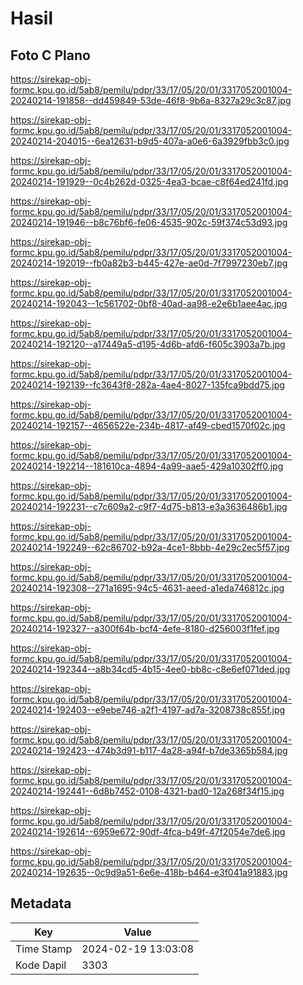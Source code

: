 # Hasil

## Foto C Plano

https://sirekap-obj-formc.kpu.go.id/5ab8/pemilu/pdpr/33/17/05/20/01/3317052001004-20240214-191858--dd459849-53de-46f8-9b6a-8327a29c3c87.jpg

https://sirekap-obj-formc.kpu.go.id/5ab8/pemilu/pdpr/33/17/05/20/01/3317052001004-20240214-204015--6ea12631-b9d5-407a-a0e6-6a3929fbb3c0.jpg

https://sirekap-obj-formc.kpu.go.id/5ab8/pemilu/pdpr/33/17/05/20/01/3317052001004-20240214-191929--0c4b262d-0325-4ea3-bcae-c8f64ed241fd.jpg

https://sirekap-obj-formc.kpu.go.id/5ab8/pemilu/pdpr/33/17/05/20/01/3317052001004-20240214-191946--b8c76bf6-fe06-4535-902c-59f374c53d93.jpg

https://sirekap-obj-formc.kpu.go.id/5ab8/pemilu/pdpr/33/17/05/20/01/3317052001004-20240214-192019--fb0a82b3-b445-427e-ae0d-7f7997230eb7.jpg

https://sirekap-obj-formc.kpu.go.id/5ab8/pemilu/pdpr/33/17/05/20/01/3317052001004-20240214-192043--1c561702-0bf8-40ad-aa98-e2e6b1aee4ac.jpg

https://sirekap-obj-formc.kpu.go.id/5ab8/pemilu/pdpr/33/17/05/20/01/3317052001004-20240214-192120--a17449a5-d195-4d6b-afd6-f605c3903a7b.jpg

https://sirekap-obj-formc.kpu.go.id/5ab8/pemilu/pdpr/33/17/05/20/01/3317052001004-20240214-192139--fc3643f8-282a-4ae4-8027-135fca9bdd75.jpg

https://sirekap-obj-formc.kpu.go.id/5ab8/pemilu/pdpr/33/17/05/20/01/3317052001004-20240214-192157--4656522e-234b-4817-af49-cbed1570f02c.jpg

https://sirekap-obj-formc.kpu.go.id/5ab8/pemilu/pdpr/33/17/05/20/01/3317052001004-20240214-192214--181610ca-4894-4a99-aae5-429a10302ff0.jpg

https://sirekap-obj-formc.kpu.go.id/5ab8/pemilu/pdpr/33/17/05/20/01/3317052001004-20240214-192231--c7c609a2-c9f7-4d75-b813-e3a3636486b1.jpg

https://sirekap-obj-formc.kpu.go.id/5ab8/pemilu/pdpr/33/17/05/20/01/3317052001004-20240214-192249--62c86702-b92a-4ce1-8bbb-4e29c2ec5f57.jpg

https://sirekap-obj-formc.kpu.go.id/5ab8/pemilu/pdpr/33/17/05/20/01/3317052001004-20240214-192308--271a1695-94c5-4631-aeed-a1eda746812c.jpg

https://sirekap-obj-formc.kpu.go.id/5ab8/pemilu/pdpr/33/17/05/20/01/3317052001004-20240214-192327--a300f64b-bcf4-4efe-8180-d256003f1fef.jpg

https://sirekap-obj-formc.kpu.go.id/5ab8/pemilu/pdpr/33/17/05/20/01/3317052001004-20240214-192344--a8b34cd5-4b15-4ee0-bb8c-c8e6ef071ded.jpg

https://sirekap-obj-formc.kpu.go.id/5ab8/pemilu/pdpr/33/17/05/20/01/3317052001004-20240214-192403--e9ebe746-a2f1-4197-ad7a-3208738c855f.jpg

https://sirekap-obj-formc.kpu.go.id/5ab8/pemilu/pdpr/33/17/05/20/01/3317052001004-20240214-192423--474b3d91-b117-4a28-a94f-b7de3365b584.jpg

https://sirekap-obj-formc.kpu.go.id/5ab8/pemilu/pdpr/33/17/05/20/01/3317052001004-20240214-192441--6d8b7452-0108-4321-bad0-12a268f34f15.jpg

https://sirekap-obj-formc.kpu.go.id/5ab8/pemilu/pdpr/33/17/05/20/01/3317052001004-20240214-192614--6959e672-90df-4fca-b49f-47f2054e7de6.jpg

https://sirekap-obj-formc.kpu.go.id/5ab8/pemilu/pdpr/33/17/05/20/01/3317052001004-20240214-192635--0c9d9a51-6e6e-418b-b464-e3f041a91883.jpg


## Metadata

| Key        | Value               |
| ---------- | ------------------- |
| Time Stamp | 2024-02-19 13:03:08 |
| Kode Dapil | 3303                |



